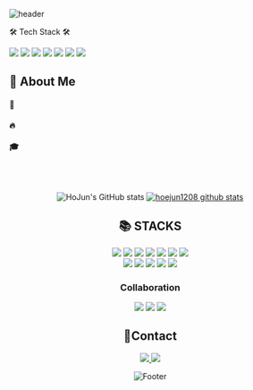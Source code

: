
![header](https://capsule-render.vercel.app/api?type=waving&color=gradient&height=300&section=header&text=Hi!!%20I'm%20Dae%20Geun%20%F0%9F%A4%97)

🛠 Tech Stack 🛠

<img src="https://img.shields.io/badge/Python-3776AB?style=flat-square&logo=Python&logoColor=white"/>
  <!-->
<img src="https://img.shields.io/badge/Tensorflow-FF6F00?style=flat-square&logo=tensorflow&logoColor=white"/>
  <!-->
<img src="https://img.shields.io/badge/PyTorch-EE4C2C?style=flat-square&logo=pytorch&logoColor=white"/>
  <!-->
<img src="https://img.shields.io/badge/pandas-150458?style=flat-square&logo=pandas&logoColor=white"/>
  <!-->
<img src="https://img.shields.io/badge/Git-F05032?style=flat-square&logo=git&logoColor=white"/>
  <!-->
<img src="https://img.shields.io/badge/GitHub-181717?style=flat-square&logo=github&logoColor=white"/>
  <!-->
<img src="https://img.shields.io/badge/Docker-2496ED?style=flat-square&logo=docker&logoColor=white"/>

<div>
  <!--Body-->
  
  ## 👀 About Me
  #### :raising_hand: 
  #### :fire: 
  #### :mortar_board: 
  <br/>
  <br/>
</div>

<div align=center> 

  ![HoJun's GitHub stats](https://github-readme-stats.vercel.app/api?username=hoejun1208&show_icons=true&theme=buefy&include_all_commits=true)
  [![hoejun1208 github stats](https://github-readme-stats.vercel.app/api/top-langs/?username=hoejun1208&show_icons=true&hide_border=true&title_color=8e72dc&icon_color=004386&layout=compact)](https://github.com/hoejun1208)

</div>

<div align=center> 

 ## 📚 STACKS


  <img src="https://img.shields.io/badge/html5-E34F26?style=for-the-badge&logo=html5&logoColor=white"> 
  <img src="https://img.shields.io/badge/css-1572B6?style=for-the-badge&logo=css3&logoColor=white"> 
  <img src="https://img.shields.io/badge/javascript-F7DF1E?style=for-the-badge&logo=javascript&logoColor=black"> 
  <img src="https://img.shields.io/badge/react-61DAFB?style=for-the-badge&logo=react&logoColor=black"> 
  <img src="https://img.shields.io/badge/react native-61DAFB?style=for-the-badge&logo=react&logoColor=black"> 
  <img src="https://img.shields.io/badge/vue.js-4FC08D?style=for-the-badge&logo=vue.js&logoColor=white"> 
  <img src="https://img.shields.io/badge/flutter-02569B?style=for-the-badge&logo=flutter&logoColor=white">
  
  <br>


  <img src="https://img.shields.io/badge/java-007396?style=for-the-badge&logo=java&logoColor=white"> 
  <img src="https://img.shields.io/badge/python-3776AB?style=for-the-badge&logo=python&logoColor=white"> 
  <img src="https://img.shields.io/badge/spring-6DB33F?style=for-the-badge&logo=spring&logoColor=white"> 
  <img src="https://img.shields.io/badge/spring boot-6DB33F?style=for-the-badge&logo=springboot&logoColor=white"> 
  <img src="https://img.shields.io/badge/flask-000000?style=for-the-badge&logo=flask&logoColor=white">
  
  <br>

  ### Collaboration
  
  <img src="https://img.shields.io/badge/github-181717?style=for-the-badge&logo=github&logoColor=white">
  <img src="https://img.shields.io/badge/notion-000000?style=for-the-badge&logo=notion&logoColor=white">
  <img src="https://img.shields.io/badge/slack-4A154B?style=for-the-badge&logo=slack&logoColor=white">
  
  <br>

  
</div>

<div align=center> 

  ## 📲Contact
  <a href="mailto:kangdg@knu.ac.kr"> <img src="https://img.shields.io/badge/gmail-D14836?style=for-the-badge&logo=gmail&logoColor=white&link=mailto:kangdg@knu.ac.kr"> </a>
  <a href="https://code-escape.tistory.com" target="_blank"><img src="https://img.shields.io/badge/티스토리 블로그-f75748?style=for-the-badge&logo=tistory&logoColor=black"/></a>

  
</div>


</div>

<div align=center> 
  
  ![Footer](https://capsule-render.vercel.app/api?type=waving&color=gradient&customColorList=20&height=200&section=footer)

</div>
